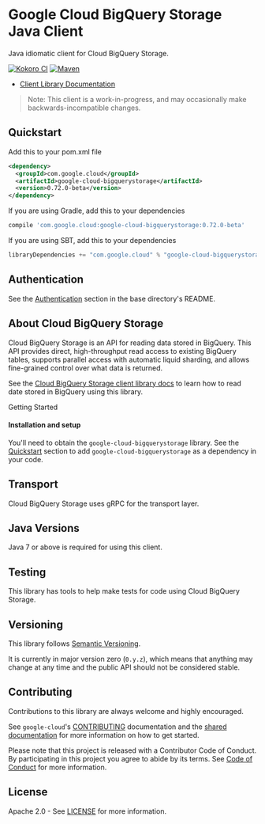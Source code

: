Google Cloud BigQuery Storage Java Client
==================================

Java idiomatic client for Cloud BigQuery Storage.

[![Kokoro CI](http://storage.googleapis.com/cloud-devrel-public/java/badges/google-cloud-java/master.svg)](http://storage.googleapis.com/cloud-devrel-public/java/badges/google-cloud-java/master.html)
[![Maven](https://img.shields.io/maven-central/v/com.google.cloud/google-cloud-bigquerystorage.svg)]( https://img.shields.io/maven-central/v/com.google.cloud/google-cloud-bigquerystorage.svg)

- [Client Library Documentation][bigquerystorage-client-lib-docs]

> Note: This client is a work-in-progress, and may occasionally
> make backwards-incompatible changes.

Quickstart
----------

[//]: # ({x-version-update-start:google-cloud-bigquerystorage:released})
Add this to your pom.xml file
```xml
<dependency>
  <groupId>com.google.cloud</groupId>
  <artifactId>google-cloud-bigquerystorage</artifactId>
  <version>0.72.0-beta</version>
</dependency>
```
If you are using Gradle, add this to your dependencies
```Groovy
compile 'com.google.cloud:google-cloud-bigquerystorage:0.72.0-beta'
```
If you are using SBT, add this to your dependencies
```Scala
libraryDependencies += "com.google.cloud" % "google-cloud-bigquerystorage" % "0.72.0-beta"
```
[//]: # ({x-version-update-end})

Authentication
--------------

See the [Authentication](https://github.com/googleapis/google-cloud-java#authentication) section in the base directory's README.

About Cloud BigQuery Storage
---------------------

Cloud BigQuery Storage is an API for reading data stored in BigQuery. This API provides direct, high-throughput read
access to existing BigQuery tables, supports parallel access with automatic liquid sharding, and allows fine-grained
control over what data is returned.


See the [Cloud BigQuery Storage client library docs][bigquerystorage-client-lib-docs] to learn how to read date stored
in BigQuery using this library.

Getting Started

#### Installation and setup
You'll need to obtain the `google-cloud-bigquerystorage` library.  See the [Quickstart](#quickstart) section
to add `google-cloud-bigquerystorage` as a dependency in your code.

Transport
---------
Cloud BigQuery Storage uses gRPC for the transport layer.

Java Versions
-------------

Java 7 or above is required for using this client.

Testing
-------

This library has tools to help make tests for code using Cloud BigQuery Storage.

Versioning
----------

This library follows [Semantic Versioning](http://semver.org/).

It is currently in major version zero (``0.y.z``), which means that anything
may change at any time and the public API should not be considered
stable.

Contributing
------------

Contributions to this library are always welcome and highly encouraged.

See `google-cloud`'s [CONTRIBUTING] documentation and the [shared documentation](https://github.com/googleapis/google-cloud-common/blob/master/contributing/readme.md#how-to-contribute-to-gcloud) for more information on how to get started.

Please note that this project is released with a Contributor Code of Conduct. By participating in this project you agree to abide by its terms. See [Code of Conduct][code-of-conduct] for more information.

License
-------

Apache 2.0 - See [LICENSE] for more information.


[CONTRIBUTING]:https://github.com/googleapis/google-cloud-java/blob/master/CONTRIBUTING.md
[code-of-conduct]:https://github.com/googleapis/google-cloud-java/blob/master/CODE_OF_CONDUCT.md#contributor-code-of-conduct
[LICENSE]: https://github.com/googleapis/google-cloud-java/blob/master/LICENSE

[bigquerystorage-client-lib-docs]: https://googleapis.github.io/google-cloud-java/google-cloud-clients/apidocs/index.html?com/google/cloud/bigquerystorage/v1/package-summary.html
